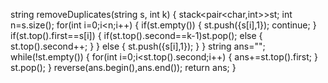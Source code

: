 string removeDuplicates(string s, int k) {
stack<pair<char,int>>st;
int n=s.size();
for(int i=0;i<n;i++)
{
if(st.empty())
{
st.push({s[i],1});
continue;
}
if(st.top().first==s[i])
{
if(st.top().second==k-1)st.pop();
else
{
st.top().second++;
}
}
else
{
st.push({s[i],1});
}
}
string ans="";
while(!st.empty())
{
for(int i=0;i<st.top().second;i++)
{
ans+=st.top().first;
}
st.pop();
}
reverse(ans.begin(),ans.end());
return ans;
}